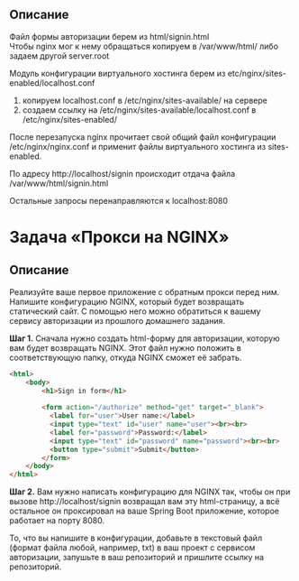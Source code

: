 ## Описание
Файл формы авторизации берем из html/signin.html  
Чтобы nginx мог к нему обращаться копируем в /var/www/html/ либо задаем другой server.root  

Модуль конфигурации виртуального хостинга берем из etc/nginx/sites-enabled/localhost.conf  
1. копируем localhost.conf в /etc/nginx/sites-available/ на сервере  
2. создаем ссылку на /etc/nginx/sites-available/localhost.conf в /etc/nginx/sites-enabled/  

После перезапуска nginx прочитает свой общий файл конфигурации /etc/nginx/nginx.conf и применит файлы виртуального хостинга из sites-enabled.  

По адресу http://localhost/signin происходит отдача файла /var/www/html/signin.html  

Остальные запросы перенаправляются к localhost:8080  






# Задача «Прокси на NGINX»

## Описание

Реализуйте ваше первое приложение с обратным прокси перед ним. Напишите конфигурацию NGINX, который будет возвращать статический сайт. С помощью него можно обратиться к вашему сервису авторизации из прошлого домашнего задания.

**Шаг 1.** Сначала нужно создать html-форму для авторизации, которую вам будет возвращать NGINX. Этот файл нужно положить в соответствующую папку, откуда NGINX сможет её забрать.

```html
<html>
    <body>
        <h1>Sign in form</h1>
    
        <form action="/authorize" method="get" target="_blank">
          <label for="user">User name:</label>
          <input type="text" id="user" name="user"><br><br>
          <label for="password">Password:</label>
          <input type="text" id="password" name="password"><br><br>
          <button type="submit">Submit</button>
        </form>
    </body>
</html>
```

**Шаг 2.** Вам нужно написать конфигурацию для NGINX так, чтобы он при вызове http://localhost/signin возвращал вам эту html-страницу, а всё остальное он проксировал на ваше Spring Boot приложение, которое работает на порту 8080.

 То, что вы напишите в конфигурации, добавьте в текстовый файл (формат файла любой, например, txt) в ваш проект с сервисом авторизации, запушьте в ваш репозиторий и пришлите ссылку на репозиторий.
